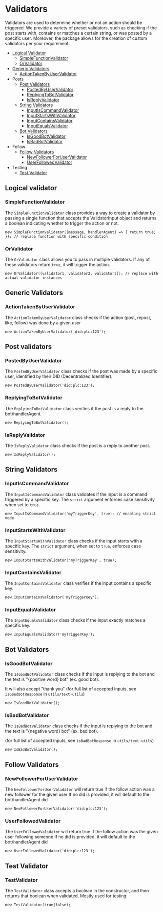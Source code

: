 # Validators

Validators are used to determine whether or not an action should be triggered. We provide a variety of preset validators, such as checking if the post starts with, contains or matches a certain string, or was posted by a specific user. Moreover, the package allows for the creation of custom validators per your requirement.

- [Logical Validator](#logical-validator)
  - [SimpleFunctionValidator](#simplefunctionvalidator)
  - [OrValidator](#orvalidator)
- [Generic Validators](#generic-validators)
  - [ActionTakenByUserValidator](#actiontakenbyuservalidator)
- Posts
  - [Post Validators](#post-validators)
    - [PostedByUserValidator](#postedbyuservalidator)
    - [ReplyingToBotValidator](#replyingtobotvalidator)
    - [IsReplyValidator](#isreplyvalidator)
  - [String Validators](#string-validators)
    - [InputIsCommandValidator](#inputiscommandvalidator)
    - [InputStartsWithValidator](#inputstartswithvalidator)
    - [InputContainsValidator](#inputcontainsvalidator)
    - [InputEqualsValidator](#inputequalsvalidator)
  - [Bot Validators](#bot-validators)
    - [IsGoodBotValidator](#isgoodbotvalidator)
    - [IsBadBotValidator](#isbadbotvalidator)
- Follow
  - [Follow Validators](#follow-validators)
    - [NewFollowerForUserValidator](#newfollowerforuservalidator)
    - [UserFollowedValidator](#userfollowedvalidator)
- Testing
  - [Test Validator](#test-validator)

## Logical validator

### SimpleFunctionValidator

The `SimpleFunctionValidator` class provides a way to create a validator by passing a single function that accepts the ValidatorInput object and returns a boolean indicating whether to trigger the action or not.

`new SimpleFunctionValidator((message, handlerAgent) => { return true; }); // replace function with specific condition`

### OrValidator

The `OrValidator` class allows you to pass in multiple validators. If any of these validators return `true`, it will trigger the action.

`new OrValidator([validator1, validator2, validator3]); // replace with actual validator instances`

## Generic Validators

### ActionTakenByUserValidator

The `ActionTakenByUserValidator` class checks if the action (post, repost, like, follow) was done by a given user

`new ActionTakenByUserValidator('did:plc:123');`

## Post validators

### PostedByUserValidator

The `PostedByUserValidator` class checks if the post was made by a specific user, identified by their DID (Decentralized Identifier).

`new PostedByUserValidator('did:plc:123');`

### ReplyingToBotValidator

The `ReplyingToBotValidator` class verifies if the post is a reply to the bot/handlerAgent.

`new ReplyingToBotValidator();`

### IsReplyValidator

The `IsReplyValidator` class checks if the post is a reply to another post.

`new IsReplyValidator();`

## String Validators

### InputIsCommandValidator

The `InputIsCommandValidator` class validates if the input is a command triggered by a specific key. The `strict` argument enforces case sensitivity when set to `true`.

`new InputIsCommandValidator('myTriggerKey', true); // enabling strict mode`

### InputStartsWithValidator

The `InputStartsWithValidator` class checks if the input starts with a specific key. The `strict` argument, when set to `true`, enforces case sensitivity.

`new InputStartsWithValidator('myTriggerKey', true);`

### InputContainsValidator

The `InputContainsValidator` class verifies if the input contains a specific key.

`new InputContainsValidator('myTriggerKey');`

### InputEqualsValidator

The `InputEqualsValidator` class checks if the input exactly matches a specific key.

`new InputEqualsValidator('myTriggerKey');`

## Bot Validators

### IsGoodBotValidator

The `IsGoodBotValidator` class checks if the input is replying to the bot and the text is "{positive word} bot" (ex. good bot).

It will also accept "thank you" (for full list of accepted inputs, see `isGoodBotResponse` in `utils/text-utils`)

`new IsGoodBotValidator();`

### IsBadBotValidator

The `IsBadBotValidator` class checks if the input is replying to the bot and the text is "{negative word} bot" (ex. bad bot). 

(for full list of accepted inputs, see `isBadBotResponse` in `utils/text-utils`)

`new IsBadBotValidator();`

## Follow Validators

### NewFollowerForUserValidator

The `NewFollowerForUserValidator` will return true if the follow action was a new follower for the given user
If no did is provided, it will default to the bot/handlerAgent did

`new NewFollowerForUserValidator('did:plc:123');`

### UserFollowedValidator
The `UserFollowedValidator` will return true if the follow action was the given user following someone
If no did is provided, it will default to the bot/handlerAgent did

`new UserFollowedValidator('did:plc:123');`

## Test Validator
### TestValidator

The `TestValidator` class accepts a boolean in the constructor, and then returns that boolean when validated. Mostly used for testing

`new TestValidator(true|false);`